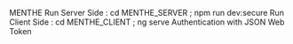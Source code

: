 MENTHE
 Run Server Side : cd MENTHE_SERVER ; npm run dev:secure
 Run Client Side : cd MENTHE_CLIENT ; ng serve
 Authentication with JSON Web Token